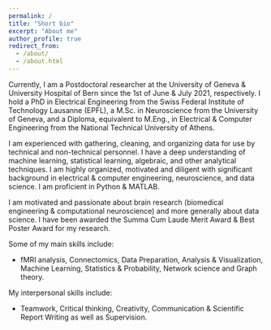 ```yaml
---
permalink: /
title: "Short bio"
excerpt: "About me"
author_profile: true
redirect_from: 
  - /about/
  - /about.html
---
```


Currently, I am a Postdoctoral researcher at the University of Geneva & University Hospital of Bern since the 1st of June & July 2021, respectively. I hold a PhD in Electrical Engineering from the Swiss Federal Institute of Technology Lausanne (EPFL), a M.Sc. in Neuroscience from the University of Geneva, and a Diploma, equivalent to M.Eng., in Electrical & Computer Engineering from the National Technical University of Athens.

I am experienced with gathering, cleaning, and organizing data for use by technical and non-technical personnel. I have a deep understanding of machine learning, statistical learning, algebraic, and other analytical techniques. I am highly organized, motivated and diligent with significant background in electrical & computer engineering, neuroscience, and data science. I am proficient in Python & MATLAB.

I am motivated and passionate about brain research (biomedical engineering & computational neuroscience) and more generally about data science. I have been awarded the Summa Cum Laude Merit Award & Best Poster Award for my research.

Some of my main skills include:
- fMRI analysis, Connectomics, Data Preparation, Analysis & Visualization, Machine Learning, Statistics & Probability, Network science and Graph theory.

My interpersonal skills include:
- Teamwork, Critical thinking, Creativity, Communication & Scientific Report Writing as well as Supervision.


